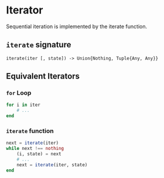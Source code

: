 # Iterator

Sequential iteration is implemented by the iterate function.

## `iterate` signature

`iterate(iter [, state]) -> Union{Nothing, Tuple{Any, Any}}`

## Equivalent Iterators

### `for` Loop

```julia
for i in iter
    # ...
end
```

### `iterate` function

```julia
next = iterate(iter)
while next !== nothing
    (i, state) = next
    # ...
    next = iterate(iter, state)
end
```
